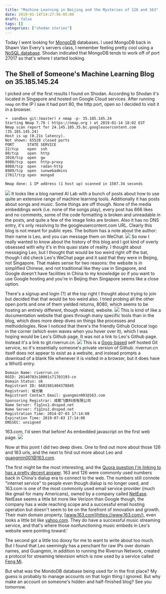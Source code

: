 ```yaml
---
title: "Machine Learning in Beijing and the Mysteries of 126 and 163"
date: 2019-01-14T14:27:56-05:00
draft: false
tags: []
categories: ["shodan stories"]
---
```

Today I went looking for [MongoDB](https://www.mongodb.com/) databases. I used MongoDB back in Shawn Van Every's servers class, I remember feeling pretty cool using a [NoSQL database](https://en.wikipedia.org/wiki/NoSQL). Shodan indicated that MongoDB tends to work off of port 27017 so that's where I started looking.

## The Shell of Someone's Machine Learning Blog on 35.185.145.24
I picked one of the first results I found on Shodan. According to Shodan it's located in Singapore and hosted on Google Cloud services. After running `nmap` on the IP I saw it had port 80, the http port, open so I decided to visit it in a browser.
```
➜  sandbox git:(master) ✗ nmap -p- 35.185.145.24
Starting Nmap 7.70 ( https://nmap.org ) at 2019-01-14 18:02 EST
Nmap scan report for 24.145.185.35.bc.googleusercontent.com (35.185.145.24)
Host is up (0.21s latency).
Not shown: 65528 closed ports
PORT      STATE SERVICE
22/tcp    open  ssh
80/tcp    open  http
3010/tcp  open  gw
8080/tcp  open  http-proxy
8088/tcp  open  radan-http
8989/tcp  open  sunwebadmins
27017/tcp open  mongod

Nmap done: 1 IP address (1 host up) scanned in 1507.34 seconds
```
![](/images/100Days/Day11/ailab.png)
It looks like a blog named AI Lab with a bunch of posts about how to use quite an extensive range of machine learning tools. Additionally it has posts about songs and music. Some things are off though. None of the media embeddings work (i.e. none of the songs play), every post has 666 likes and no comments, some of the code formatting is broken and unreadable in the posts, and quite a few of the image links are broken. Also it has no DNS entry, it's only resolving to the googleusercontent.com URL. Clearly this blog is not meant for public eyes. The bottom has a note about the author: their name is Leo, and you can message them on WeChat.
![](/images/100Days/Day11/wechat.png)
So now I really wanted to know about the history of this blog and I got kind of overly obsessed with why it's in this quasi state of reality. I thought about messaging Leo, but I thought that would be too weird right off the bat, though I did check Leo's WeChat page and it said that they were in Beijing, not Singapore. That makes sense for two reasons: the website is in simplified Chinese, and not traditional like they use in Singapore, and Google doesn't have facilities in China to my knowledge so if you want to use Google hosting and you're in Beijing then Singapore seems like a close option.

There's a signup and login (?) at the top right I thought about trying to join but decided that that would be too weird also. I tried probing all the other open ports and one of them yielded returns, 8080, which seems to be hosting an entirely different, though related, website.
![](/images/100Days/Day11/wiki.png)
This is kind of like a documentation website that goes through many specific tools than in the blog, which does more deep dives on things like processes and methodologies.
Now I noticed that there's the friendly Github Octocat logo in the corner (which even waves when you hover over it), which I was hoping would be Leo's Github page. It was not a link to Leo's Github page. Instead it's a link to git.riverrun.cn.
![](/images/100Days/Day11/riverrun.png)
This is a [Gogs-based](https://gogs.io/docs) self hosted Git service, so it's essentially someone's private version of Github. riverrun.cn itself does not appear to exist as a website, and instead prompts a download of a blank file whenever it is visited in a browser, but it does have a WhoIS entry.

```
Domain Name: riverrun.cn
ROID: 20140703s10001s71703193-cn
Domain Status: ok
Registrant ID: 6681981404378845
Registrant: 侯光敏
Registrant Contact Email: guangmin001@163.com
Sponsoring Registrar: 成都飞数科技有限公司
Name Server: f1g1ns1.dnspod.net
Name Server: f1g1ns2.dnspod.net
Registration Time: 2014-07-03 17:14:08
Expiration Time: 2019-07-03 17:14:08
DNSSEC: unsigned
```
163.com, I'd seen that before! As embedded javascript on the first web page.
![](/images/100Days/Day11/163.png)

Now at this point I did two deep dives. One to find out more about those 126 and 163 urls, and the next to find out more about Leo and guangmin001@163.com.

The first might be the most interesting, and the [Quora question I'm linking to has a pretty decent answer](https://www.quora.com/What-does-126-and-163-mean-in-Chinese-language). 163 and 126 were commonly used numbers back in China's dialup era to connect to the web. The numbers still connote "internet service" to people even though dialup is no longer used, and 163.com is one of the most commonly used email service provider (much like gmail for many Americans), owned by a company called [NetEase](https://en.wikipedia.org/wiki/NetEase). NetEase seems a little bit more like Verizon than Google though, the company has a wide reaching scope and a successful email hosting operation but doesn't seem to be on the forefront of innovation and growth. Their main domain property, [www.163.com](https://www.163.com/), even looks a little bit like [yahoo.com](https://www.yahoo.com/). They do have a successful music streaming service, and that's where those nonfunctioning music embeds in Leo's website were pointing toward.'

The second got a little too doxxy for me to want to write about too much. But I found that Leo seemingly has a penchant for raw IPs over domain names, and Guangmin, in addition to running the Riverrun Network, created a protocol for streaming television which is now used by a service called [Feng Mi](https://www.fengmi.tv/).

But what was the MondoDB database being used for in the first place? My guess is probably to manage accounts on that login thing I ignored. But why make an account on someone's hidden and half-finished blog? See you tomorrow.
